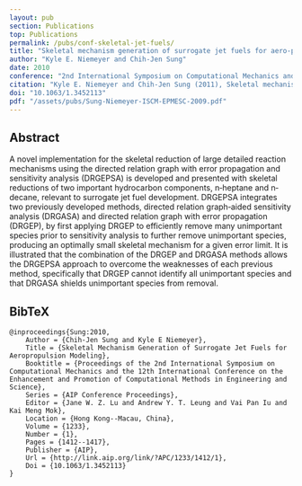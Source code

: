 ```yaml
---
layout: pub
section: Publications
top: Publications
permalink: /pubs/conf-skeletal-jet-fuels/
title: "Skeletal mechanism generation of surrogate jet fuels for aero-propulsion modeling"
author: "Kyle E. Niemeyer and Chih-Jen Sung"
date: 2010
conference: "2nd International Symposium on Computational Mechanics and the 12th International Conference on the Enhancement and Promotion of Computational Methods in Engineering and Science (ISCM-EPMESC)"
citation: "Kyle E. Niemeyer and Chih-Jen Sung (2011), Skeletal mechanism generation of surrogate jet fuels for aero-propulsion modeling, 2nd International Symposium on Computational Mechanics and the 12th International Conference on the Enhancement and Promotion of Computational Methods in Engineering and Science (ISCM-EPMESC), Hong Kong--Macau, China, 30 November--3 December 2009. _AIP Conference Proceedings_, 1233(1):1412--1417, 2010. doi:10.1063/1.3452113"
doi: "10.1063/1.3452113"
pdf: "/assets/pubs/Sung-Niemeyer-ISCM-EPMESC-2009.pdf"
---
```


## Abstract

A novel implementation for the skeletal reduction of large detailed reaction mechanisms using the directed relation graph with error propagation and sensitivity analysis (DRGEPSA) is developed and presented with skeletal reductions of two important hydrocarbon components, n‐heptane and n‐decane, relevant to surrogate jet fuel development. DRGEPSA integrates two previously developed methods, directed relation graph‐aided sensitivity analysis (DRGASA) and directed relation graph with error propagation (DRGEP), by first applying DRGEP to efficiently remove many unimportant species prior to sensitivity analysis to further remove unimportant species, producing an optimally small skeletal mechanism for a given error limit. It is illustrated that the combination of the DRGEP and DRGASA methods allows the DRGEPSA approach to overcome the weaknesses of each previous method, specifically that DRGEP cannot identify all unimportant species and that DRGASA shields unimportant species from removal.

## BibTeX

    @inproceedings{Sung:2010,
        Author = {Chih-Jen Sung and Kyle E Niemeyer},
        Title = {Skeletal Mechanism Generation of Surrogate Jet Fuels for Aeropropulsion Modeling},
        Booktitle = {Proceedings of the 2nd International Symposium on Computational Mechanics and the 12th International Conference on the Enhancement and Promotion of Computational Methods in Engineering and Science},
        Series = {AIP Conference Proceedings},
        Editor = {Jane W. Z. Lu and Andrew Y. T. Leung and Vai Pan Iu and Kai Meng Mok},
        Location = {Hong Kong--Macau, China},
        Volume = {1233},
        Number = {1},
        Pages = {1412--1417},
        Publisher = {AIP},
        Url = {http://link.aip.org/link/?APC/1233/1412/1},
        Doi = {10.1063/1.3452113}
    }
